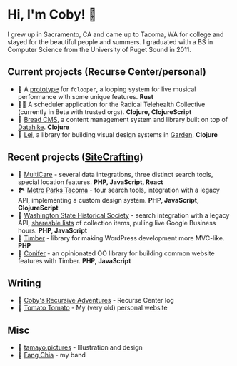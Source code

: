 # Hi, I'm Coby! 🤘

I grew up in Sacramento, CA and came up to Tacoma, WA for college and stayed for the beautiful people and summers. I graduated with a BS in Computer Science from the University of Puget Sound in 2011.

## Current projects (Recurse Center/personal)

* 🎵 A [prototype](https://github.com/acobster/looper_proto) for `fclooper`, a looping system for live musical performance with some unique features. **Rust**
* 👩‍⚕️ A scheduler application for the Radical Telehealth Collective (currently in Beta with trusted orgs). **Clojure, ClojureScript**
* 🍞 [Bread CMS](https://github.com/breadsystems/bread-cms), a content management system and library built on top of [Datahike](https://github.com/replikativ/datahike). **Clojure**
* 🌺 [Lei](https://lei.tamayo.xyz/), a library for building visual design systems in [Garden](https://github.com/noprompt/garden). **Clojure**

## Recent projects ([SiteCrafting](https://www.sitecrafting.com/))

* 🏥 [MultiCare](https://www.multicare.org/) - several data integrations, three distinct search tools, special location features. **PHP, JavaScript, React**
* 🏞️ [Metro Parks Tacoma](https://www.metroparkstacoma.org/) - four search tools, integration with a legacy API, implementing a custom design system. **PHP, JavaScript, ClojureScript**
* 📜 [Washington State Historical Society](https://www.washingtonhistory.org/) - search integration with a legacy API, [shareable lists](https://www.washingtonhistory.org/research/shared-list/?irn%5B0%5D=142990&irn%5B1%5D=113342) of collection items, pulling live Google Business hours. **PHP, JavaScript**
* 🌳 [Timber](https://timber.github.io/docs/v2) - library for making WordPress development more MVC-like. **PHP**
* 🌲 [Conifer](https://www.coniferplug.in/) - an opinionated OO library for building common website features with Timber. **PHP, JavaScript**

## Writing

* 📝 [Coby's Recursive Adventures](https://acobster.keybase.pub/recurse/) - Recurse Center log
* 🍅 [Tomato Tomato](https://tamayo.website/) - My (very old) personal website

## Misc

* 🎨 [tamayo.pictures](https://tamayo.pictures/) - Illustration and design
* 🎸 [Fang Chia](https://media.fangchia.com/) - my band

